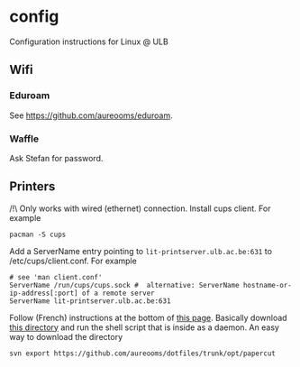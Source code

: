 # config
Configuration instructions for Linux @ ULB

## Wifi

### Eduroam
See https://github.com/aureooms/eduroam.

### Waffle
Ask Stefan for password.

## Printers
/!\ Only works with wired (ethernet) connection.
Install cups client. For example

    pacman -S cups

Add a ServerName entry pointing to `lit-printserver.ulb.ac.be:631` to /etc/cups/client.conf. For example

    # see 'man client.conf'
    ServerName /run/cups/cups.sock #  alternative: ServerName hostname-or-ip-address[:port] of a remote server
    ServerName lit-printserver.ulb.ac.be:631
    
Follow (French) instructions at the bottom of [this page](http://sis.ulb.ac.be/dokuwiki/doku.php?id=ppcfsc). Basically download [this directory](https://github.com/aureooms/dotfiles/tree/master/opt/papercut) and run the shell script that is inside as a daemon. An easy way to download the directory

    svn export https://github.com/aureooms/dotfiles/trunk/opt/papercut
